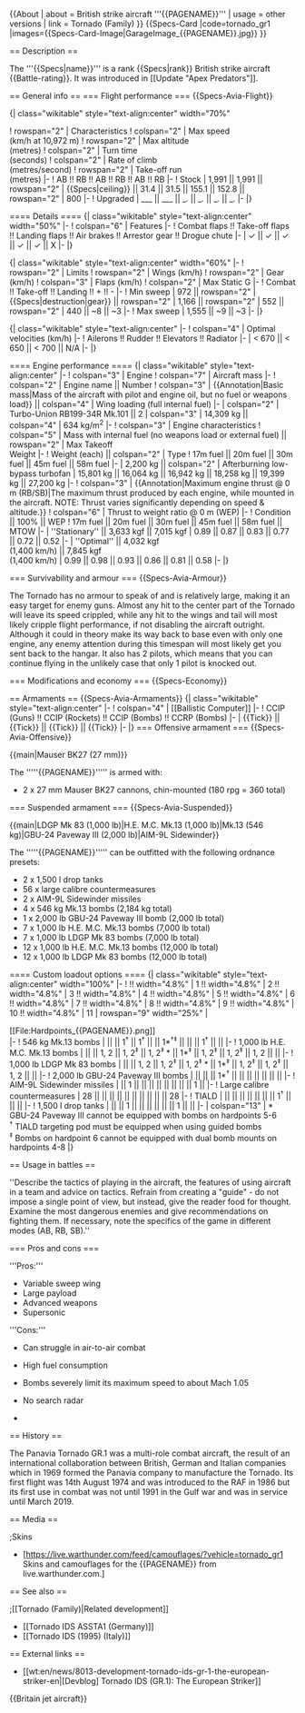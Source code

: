 {{About
| about = British strike aircraft '''{{PAGENAME}}'''
| usage = other versions
| link = Tornado (Family)
}}
{{Specs-Card
|code=tornado_gr1
|images={{Specs-Card-Image|GarageImage_{{PAGENAME}}.jpg}}
}}

== Description ==
<!-- ''In the description, the first part should be about the history of and the creation and combat usage of the aircraft, as well as its key features. In the second part, tell the reader about the aircraft in the game. Insert a screenshot of the vehicle, so that if the novice player does not remember the vehicle by name, he will immediately understand what kind of vehicle the article is talking about.'' -->
The '''{{Specs|name}}''' is a rank {{Specs|rank}} British strike aircraft {{Battle-rating}}. It was introduced in [[Update "Apex Predators"]].

== General info ==
=== Flight performance ===
{{Specs-Avia-Flight}}
<!-- ''Describe how the aircraft behaves in the air. Speed, manoeuvrability, acceleration and allowable loads - these are the most important characteristics of the vehicle.'' -->{| class="wikitable" style="text-align:center" width="70%"
! rowspan="2" | Characteristics
! colspan="2" | Max speed<br>(km/h at 10,972 m)
! rowspan="2" | Max altitude<br>(metres)
! colspan="2" | Turn time<br>(seconds)
! colspan="2" | Rate of climb<br>(metres/second)
! rowspan="2" | Take-off run<br>(metres)
|-
! AB !! RB !! AB !! RB !! AB !! RB
|-
! Stock
| 1,991 || 1,991 || rowspan="2" | {{Specs|ceiling}} || 31.4 || 31.5 || 155.1 || 152.8 || rowspan="2" | 800
|-
! Upgraded
| ___ || ___ || __._ || __._ || __._ || __._
|-
|}

==== Details ====
{| class="wikitable" style="text-align:center" width="50%"
|-
! colspan="6" | Features
|-
! Combat flaps !! Take-off flaps !! Landing flaps !! Air brakes !! Arrestor gear !! Drogue chute
|-
| ✓ || ✓ || ✓ || ✓ || ✓ || X     <!-- ✓ -->
|-
|}

{| class="wikitable" style="text-align:center" width="60%"
|-
! rowspan="2" | Limits
! rowspan="2" | Wings (km/h)
! rowspan="2" | Gear (km/h)
! colspan="3" | Flaps (km/h)
! colspan="2" | Max Static G
|-
! Combat !! Take-off !! Landing !! + !! -
|-
! Min sweep
| 972 || rowspan="2" | {{Specs|destruction|gear}} || rowspan="2" | 1,166 || rowspan="2" | 552 || rowspan="2" | 440 || ~8 || ~3
|-
! Max sweep
| 1,555 || ~9 || ~3
|-
|}

{| class="wikitable" style="text-align:center"
|-
! colspan="4" | Optimal velocities (km/h)
|-
! Ailerons !! Rudder !! Elevators !! Radiator
|-
| < 670 || < 650 || < 700 || N/A
|-
|}

==== Engine performance ====
{| class="wikitable" style="text-align:center"
|-
! colspan="3" | Engine
! colspan="7" | Aircraft mass
|-
! colspan="2" | Engine name || Number
! colspan="3" | {{Annotation|Basic mass|Mass of the aircraft with pilot and engine oil, but no fuel or weapons load}} || colspan="4" | Wing loading (full internal fuel)
|-
| colspan="2" | Turbo-Union RB199-34R Mk.101 || 2
| colspan="3" | 14,309 kg || colspan="4" | 634 kg/m<sup>2</sup>
|-
! colspan="3" | Engine characteristics
! colspan="5" | Mass with internal fuel (no weapons load or external fuel) || rowspan="2" | Max Takeoff<br>Weight
|-
! Weight (each) || colspan="2" | Type
! 17m fuel || 20m fuel || 30m fuel || 45m fuel || 58m fuel
|-
| 2,200 kg || colspan="2" | Afterburning low-bypass turbofan
| 15,801 kg || 16,064 kg || 16,942 kg || 18,258 kg || 19,399 kg || 27,200 kg
|-
! colspan="3" | {{Annotation|Maximum engine thrust @ 0 m (RB/SB)|The maximum thrust produced by each engine, while mounted in the aircraft. NOTE: Thrust varies significantly depending on speed & altitude.}}
! colspan="6" | Thrust to weight ratio @ 0 m (WEP)
|-
! Condition || 100% || WEP
! 17m fuel || 20m fuel || 30m fuel || 45m fuel || 58m fuel || MTOW
|-
| ''Stationary'' || 3,633 kgf || 7,015 kgf
| 0.89 || 0.87 || 0.83 || 0.77 || 0.72 || 0.52
|-
| ''Optimal'' || 4,032 kgf<br>(1,400 km/h) || 7,845 kgf<br>(1,400 km/h)
| 0.99 || 0.98 || 0.93 || 0.86 || 0.81 || 0.58
|-
|}

=== Survivability and armour ===
{{Specs-Avia-Armour}}
<!-- ''Examine the survivability of the aircraft. Note how vulnerable the structure is and how secure the pilot is, whether the fuel tanks are armoured, etc. Describe the armour, if there is any, and also mention the vulnerability of other critical aircraft systems.'' -->
The Tornado has no armour to speak of and is relatively large, making it an easy target for enemy guns. Almost any hit to the center part of the Tornado will leave its speed crippled, while any hit to the wings and tail will most likely cripple flight performance, if not disabling the aircraft outright. Although it could in theory make its way back to base even with only one engine, any enemy attention during this timespan will most likely get you sent back to the hangar. It also has 2 pilots, which means that you can continue flying in the unlikely case that only 1 pilot is knocked out.

=== Modifications and economy ===
{{Specs-Economy}}

== Armaments ==
{{Specs-Avia-Armaments}}
{| class="wikitable" style="text-align:center"
|-
! colspan="4" | [[Ballistic Computer]]
|-
! CCIP (Guns) !! CCIP (Rockets) !! CCIP (Bombs) !! CCRP (Bombs)
|-
| {{Tick}} || {{Tick}} || {{Tick}} || {{Tick}}
|-
|}
=== Offensive armament ===
{{Specs-Avia-Offensive}}
<!-- ''Describe the offensive armament of the aircraft, if any. Describe how effective the cannons and machine guns are in a battle, and also what belts or drums are better to use. If there is no offensive weaponry, delete this subsection.'' -->
{{main|Mauser BK27 (27 mm)}}

The '''''{{PAGENAME}}''''' is armed with:

* 2 x 27 mm Mauser BK27 cannons, chin-mounted (180 rpg = 360 total)

=== Suspended armament ===
{{Specs-Avia-Suspended}}
<!-- ''Describe the aircraft's suspended armament: additional cannons under the wings, bombs, rockets and torpedoes. This section is especially important for bombers and attackers. If there is no suspended weaponry remove this subsection.'' -->
{{main|LDGP Mk 83 (1,000 lb)|H.E. M.C. Mk.13 (1,000 lb)|Mk.13 (546 kg)|GBU-24 Paveway III (2,000 lb)|AIM-9L Sidewinder}}

The '''''{{PAGENAME}}''''' can be outfitted with the following ordnance presets:

* 2 x 1,500 l drop tanks
* 56 x large calibre countermeasures
* 2 x AIM-9L Sidewinder missiles
* 4 x 546 kg Mk.13 bombs (2,184 kg total)
* 1 x 2,000 lb GBU-24 Paveway III bomb (2,000 lb total)
* 7 x 1,000 lb H.E. M.C. Mk.13 bombs (7,000 lb total)
* 7 x 1,000 lb LDGP Mk 83 bombs (7,000 lb total)
* 12 x 1,000 lb H.E. M.C. Mk.13 bombs (12,000 lb total)
* 12 x 1,000 lb LDGP Mk 83 bombs (12,000 lb total)

==== Custom loadout options ====
{| class="wikitable" style="text-align:center" width="100%"
|-
! !! width="4.8%" | 1 !! width="4.8%" | 2 !! width="4.8%" | 3 !! width="4.8%" | 4 !! width="4.8%" | 5 !! width="4.8%" | 6 !! width="4.8%" | 7 !! width="4.8%" | 8 !! width="4.8%" | 9 !! width="4.8%" | 10 !! width="4.8%" | 11
| rowspan="9" width="25%" | <div class="ttx-image">[[File:Hardpoints_{{PAGENAME}}.png]]</div>
|-
! 546 kg Mk.13 bombs
| || || 1<sup>†</sup> || 1<sup>†</sup> || || 1*<sup>†</sup><sup>‡</sup> || || || 1<sup>†</sup> || ||
|-
! 1,000 lb H.E. M.C. Mk.13 bombs
| || || 1, 2 || 1, 2<sup>‡</sup> || 1, 2<sup>‡</sup> * || 1*<sup>‡</sup> || 1, 2<sup>‡</sup> || 1, 2<sup>‡</sup> || 1, 2 || ||
|-
! 1,000 lb LDGP Mk 83 bombs
| || || 1, 2 || 1, 2<sup>‡</sup> || 1, 2<sup>‡</sup> * || 1*<sup>‡</sup> || 1, 2<sup>‡</sup> || 1, 2<sup>‡</sup> || 1, 2 || ||
|-
! 2,000 lb GBU-24 Paveway III bombs
| || || || 1*<sup>†</sup> || || || || || || ||
|-
! AIM-9L Sidewinder missiles
| || 1 || || || || || || || || 1 ||
|-
! Large calibre countermeasures
| 28 || || || || || || || || || || 28
|-
! TIALD
| || || || || || || || 1<sup>†</sup> || || ||
|-
! 1,500 l drop tanks
| || || 1 || || || || || || 1 || ||
|-
| colspan="13" | * GBU-24 Paveway III cannot be equipped with bombs on hardpoints 5-6 <br> <sup>†</sup> TIALD targeting pod must be equipped when using guided bombs <br> <sup>‡</sup> Bombs on hardpoint 6 cannot be equipped with dual bomb mounts on hardpoints 4-8
|}

== Usage in battles ==
<!-- ''Describe the tactics of playing in the aircraft, the features of using aircraft in a team and advice on tactics. Refrain from creating a "guide" - do not impose a single point of view, but instead, give the reader food for thought. Examine the most dangerous enemies and give recommendations on fighting them. If necessary, note the specifics of the game in different modes (AB, RB, SB).'' -->
''Describe the tactics of playing in the aircraft, the features of using aircraft in a team and advice on tactics. Refrain from creating a "guide" - do not impose a single point of view, but instead, give the reader food for thought. Examine the most dangerous enemies and give recommendations on fighting them. If necessary, note the specifics of the game in different modes (AB, RB, SB).''

=== Pros and cons ===
<!-- ''Summarise and briefly evaluate the vehicle in terms of its characteristics and combat effectiveness. Mark its pros and cons in the bulleted list. Try not to use more than 6 points for each of the characteristics. Avoid using categorical definitions such as "bad", "good" and the like - use substitutions with softer forms such as "inadequate" and "effective".'' -->
'''Pros:'''

* Variable sweep wing
* Large payload
* Advanced weapons
* Supersonic

'''Cons:'''

* Can struggle in air-to-air combat
* High fuel consumption
* Bombs severely limit its maximum speed to about Mach 1.05
* No search radar

*

== History ==
<!-- ''Describe the history of the creation and combat usage of the aircraft in more detail than in the introduction. If the historical reference turns out to be too long, take it to a separate article, taking a link to the article about the vehicle and adding a block "/History" (example: <nowiki>https://wiki.warthunder.com/(Vehicle-name)/History</nowiki>) and add a link to it here using the <code>main</code> template. Be sure to reference text and sources by using <code><nowiki><ref></ref></nowiki></code>, as well as adding them at the end of the article with <code><nowiki><references /></nowiki></code>. This section may also include the vehicle's dev blog entry (if applicable) and the in-game encyclopedia description (under <code><nowiki>=== In-game description ===</nowiki></code>, also if applicable).'' -->
The Panavia Tornado GR.1 was a multi-role combat aircraft, the result of an international collaboration between British, German and Italian companies which in 1969 formed the Panavia company to manufacture the Tornado. Its first flight was 14th August 1974 and was introduced to the RAF in 1986 but its first use in combat was not until 1991 in the Gulf war and was in service until March 2019.

== Media ==
<!-- ''Excellent additions to the article would be video guides, screenshots from the game, and photos.'' -->

;Skins

* [https://live.warthunder.com/feed/camouflages/?vehicle=tornado_gr1 Skins and camouflages for the {{PAGENAME}} from live.warthunder.com.]

== See also ==
<!-- ''Links to the articles on the War Thunder Wiki that you think will be useful for the reader, for example:''
* ''reference to the series of the aircraft;''
* ''links to approximate analogues of other nations and research trees.'' -->

;[[Tornado (Family)|Related development]]

* [[Tornado IDS ASSTA1 (Germany)]]
* [[Tornado IDS (1995) (Italy)]]

== External links ==
<!-- ''Paste links to sources and external resources, such as:''
* ''topic on the official game forum;''
* ''other literature.'' -->

* [[wt:en/news/8013-development-tornado-ids-gr-1-the-european-striker-en|[Devblog] Tornado IDS (GR.1): The European Striker]]

{{Britain jet aircraft}}